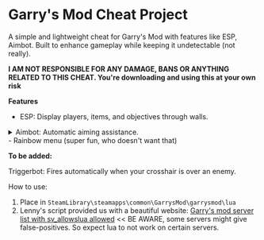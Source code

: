# Garry's Mod Cheat Project
A simple and lightweight cheat for Garry's Mod with features like ESP, Aimbot. Built to enhance gameplay while keeping it undetectable (not really).

 **I AM NOT RESPONSIBLE FOR ANY DAMAGE, BANS OR ANYTHING RELATED TO THIS CHEAT. You're downloading and using this at your own risk**


**Features**
- ESP: Display players, items, and objectives through walls.
<details>
<summary>Aimbot: Automatic aiming assistance.</summary>
- Checks if player is behind a wall.
- Different bones to aim for
- Aimbot FOV Slider / Aim smoothness
</details>
- Rainbow menu (super fun, who doesn't want that)


**To be added:**

Triggerbot: Fires automatically when your crosshair is over an enemy.



How to use:

1. Place in `SteamLibrary\steamapps\common\GarrysMod\garrysmod\lua`
2. Lenny's script provided us with a beautiful website: [Garry's mod server list with sv_allowslua allowed](https://www.gametracker.com/search/garrysmod/?search_by=server_variable&search_by2=sv_allowcslua&query=&loc=_all&sort=&order=) << BE AWARE, some servers might give false-positives. So expect lua to not work on certain servers.




